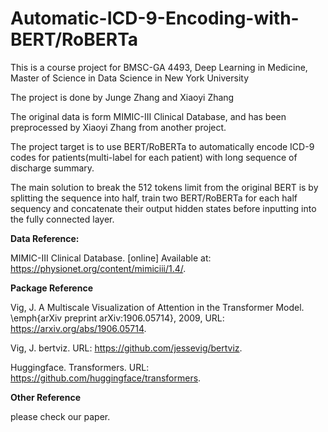 # Automatic-ICD-9-Encoding-with-BERT/RoBERTa
This is a course project for BMSC-GA 4493, Deep Learning in  Medicine, Master of Science in Data Science in New York University

The project is done by Junge Zhang and Xiaoyi Zhang

The original data is form MIMIC-III Clinical Database, and has been preprocessed by Xiaoyi Zhang from another project.

The project target is to use BERT/RoBERTa to automatically encode ICD-9 codes for patients(multi-label for each patient) with long sequence of discharge summary.

The main solution to break the 512 tokens limit from the original BERT is by splitting the sequence into half, train two BERT/RoBERTa for each half sequency and concatenate their output hidden states before inputting into the fully connected layer.

**Data Reference:**

MIMIC-III Clinical Database. [online] Available at: https://physionet.org/content/mimiciii/1.4/.

**Package Reference**

Vig, J. A Multiscale Visualization of Attention in the Transformer Model. \emph{arXiv preprint arXiv:1906.05714}, 2009, URL: https://arxiv.org/abs/1906.05714.

Vig, J. bertviz. URL: https://github.com/jessevig/bertviz.

Huggingface. Transformers. URL: https://github.com/huggingface/transformers.

**Other Reference**

please check our paper.

